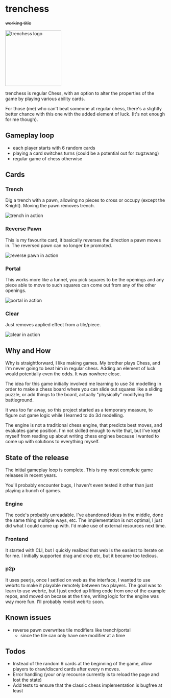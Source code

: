 # trenchess

~~working title~~ 

<img src="https://github.com/user-attachments/assets/3aa9b4f2-e18e-4cf4-a8c7-c77e3e53d4ca" width="175" alt="trenchess logo">

trenchess is regular Chess, with an option to alter the properties of the game by playing various ability cards. 

For those (me) who can't beat someone at regular chess, there's a slightly better chance with this one with the added element of luck. (It's not enough for me though).

## Gameplay loop
- each player starts with 6 random cards
- playing a card switches turns (could be a potential out for zugzwang)
- regular game of chess otherwise

## Cards

### Trench

Dig a trench with a pawn, allowing no pieces to cross or occupy (except the Knight). Moving the pawn removes trench.

![trench in action](https://github.com/user-attachments/assets/7b7b473a-efe3-4445-b8a2-9022e4290ac2)

### Reverse Pawn

This is my favourite card, it basically reverses the direction a pawn moves in. The reversed pawn can no longer be promoted.

![reverse pawn in action](https://github.com/user-attachments/assets/bdafe5bc-6ccf-4799-8343-d9588c17f444)

### Portal

This works more like a tunnel, you pick squares to be the openings and any piece able to move to such squares can come out from any of the other openings.

![portal in action](https://github.com/user-attachments/assets/70b900bc-63e3-49b1-b75d-767b879fd1a8)

### Clear

Just removes applied effect from a tile/piece.

![clear in action](https://github.com/user-attachments/assets/95ceef7d-f878-4796-b623-93cbccffb39c)

## Why and How

Why is straightforward, I like making games. My brother plays Chess, and I'm never going to beat him in regular chess. Adding an element of luck would potentially even the odds. It was nowhere close.

The idea for this game initially involved me learning to use 3d modelling in order to make a chess board where you can slide out squares like a sliding puzzle, or add things to the board, actually "physically" modifying the battleground. 

It was too far away, so this project started as a temporary measure, to figure out game logic while I learned to do 3d modelling. 

The engine is not a traditional chess engine, that predicts best moves, and evaluates game position. I'm not skilled enough to write that, but I've kept myself from reading up about writing chess engines because I wanted to come up with solutions to everything myself. 

## State of the release

The initial gameplay loop is complete. This is my most complete game releases in recent years.

You'll probably encounter bugs, I haven't even tested it other than just playing a bunch of games. 

### Engine
The code's probably unreadable. I've abandoned ideas in the middle, done the same thing multiple ways, etc. The implementation is not optimal, I just did what I could come up with. I'd make use of external resources next time.

### Frontend
It started with CLI, but I quickly realized that web is the easiest to iterate on for me. I initially supported drag and drop etc, but it became too tedious. 

### p2p
It uses peerjs, once I settled on web as the interface, I wanted to use webrtc to make it playable remotely between two players. The goal was to learn to use webrtc, but I just ended up lifting code from one of the example repos, and moved on becase at the time, writing logic for the engine was way more fun. I'll probably revisit webrtc soon.

## Known issues
- reverse pawn overwrites tile modifiers like trench/portal
  - since the tile can only have one modifier at a time

## Todos

- Instead of the random 6 cards at the beginning of the game, allow players to draw/discard cards after every n moves. 
- Error handling (your only recourse currently is to reload the page and lost the state)
- Add tests to ensure that the classic chess implementation is bugfree at least

